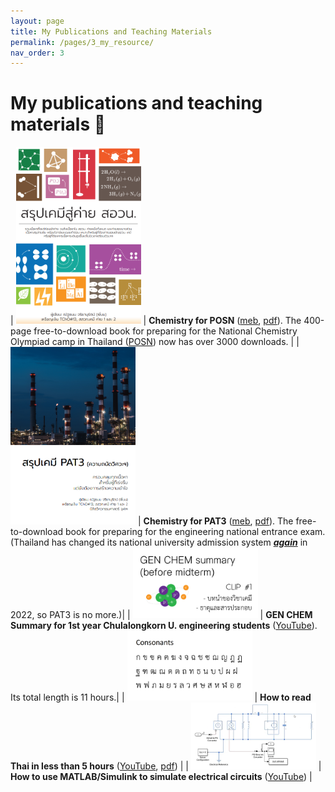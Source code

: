 ```yaml
---
layout: page
title: My Publications and Teaching Materials
permalink: /pages/3_my_resource/
nav_order: 3
---
```


# My publications and teaching materials :orange_book:

| <img src="ChemForPOSN_front.png" alt="Chemistry for POSN" style="width:200px;"/> | **Chemistry for POSN** ([meb](https://www.mebmarket.com/index.php?action=BookDetails&book_id=131905), [pdf](https://mega.nz/folder/TvASnJwY#58Ycdea5AcsCpJMfnpZhQw)). The 400-page free-to-download book for preparing for the National Chemistry Olympiad camp in Thailand ([POSN](https://www.posn.or.th/en/home-en)) now has over 3000 downloads. |
| <img src="ChemForPAT3_front.png" alt="Chemistry for PAT3" style="width:200px;"/> | **Chemistry for PAT3** ([meb](https://www.mebmarket.com/ebook-168255-%E0%B8%AA%E0%B8%A3%E0%B8%B8%E0%B8%9B%E0%B9%80%E0%B8%84%E0%B8%A1%E0%B8%B5-PAT3), [pdf](https://mega.nz/folder/TvASnJwY#58Ycdea5AcsCpJMfnpZhQw)). The free-to-download book for preparing for the engineering national entrance exam. (Thailand has changed its national university admission system ***[again](thaifuckadmission.png)*** in 2022, so PAT3 is no more.)|
| <img src="ChemForIntania_front.png" alt="Chemistry for Intania Freshy" style="width:200px;"/> | **GEN CHEM Summary for 1st year Chulalongkorn U. engineering students** ([YouTube](https://www.youtube.com/watch?v=huH6TsueCXs&list=PLTdRcLBoM705KTlA7Mc8hau6G6LQP1gk9)). Its total length is 11 hours.|
| <img src="ThaiTeaching.png" alt="Thai Teaching" style="width:200px;"/> | **How to read Thai in less than 5 hours** ([YouTube](https://www.youtube.com/watch?v=MvKYBeSFAgo), [pdf](https://mega.nz/folder/62h1iAyR#cuewC1S2NsrPM4-ReMzRRQ)) |
| <img src="simulink_electrical.png" alt="Simulink Electrical" style="width:200px;"/> | **How to use MATLAB/Simulink to simulate electrical circuits** ([YouTube](https://www.youtube.com/watch?v=F2ZQiFW14Ig)) |
